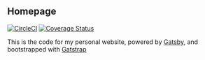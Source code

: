 ## Homepage

[![CircleCI](https://circleci.com/gh/sirech/homepage2.svg?style=svg)](https://circleci.com/gh/sirech/homepage2) [![Coverage Status](https://coveralls.io/repos/github/sirech/homepage2/badge.svg?branch=master)](https://coveralls.io/github/sirech/homepage2?branch=master)

This is the code for my personal website, powered by [Gatsby](https://www.gatsbyjs.org/), and bootstrapped with [Gatstrap](https://github.com/jaxx2104/gatsby-starter-bootstrap)


